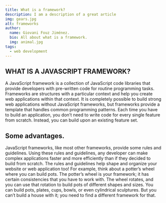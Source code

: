 ```yaml
---
title: What is a framework?
description: I am a description of a great article
img: gears.jpg
alt: frameworks
author: 
  name: Giovani Fouz Jiménez.
  bio: All about what is a framework.
  img: animal.jpg
tags: 
  - web development
---
```

## WHAT IS A JAVASCRIPT FRAMEWORK?

A JavaScript framework is a collection of JavaScript code libraries that provide developers with pre-written code for routine programming tasks. Frameworks are structures with a particular context and help you create web applications within that context. 
It is completely possible to build strong web applications without JavaScript frameworks, but frameworks provide a template that handles common programming patterns. Each time you have to build an application, you don’t need to write code for every single feature from scratch. Instead, you can build upon an existing feature set. 

## Some advantages.

JavaScript frameworks, like most other frameworks, provide some rules and guidelines. Using these rules and guidelines, any developer can make complex applications faster and more efficiently than if they decided to build from scratch. The rules and guidelines help shape and organize your website or web application too! For example, think about a potter’s wheel where you can build pots. The potter’s wheel is your framework; it has certain consistencies that you have to work with. The wheel rotates, and you can use that rotation to build pots of different shapes and sizes. You can build pots, plates, cups, bowls, or even cylindrical sculptures. But you can’t build a house with it; you need to find a different framework for that. 